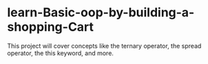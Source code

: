 # learn-Basic-oop-by-building-a-shopping-Cart
 This project will cover concepts like the ternary operator, the spread operator, the this keyword, and more.
